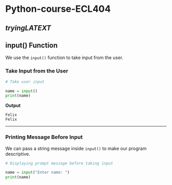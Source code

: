 # Python-course-ECL404
$trying LATEXT$
---

## input() Function

We use the `input()` function to take input from the user.

### Take Input from the User

```python
# Take user input

name = input()
print(name)
```

**Output**

```
Felix
Felix
```

---

### Printing Message Before Input

We can pass a string message inside `input()` to make our program descriptive.

```python
# Displaying prompt message before taking input

name = input("Enter name: ")
print(name)
```
